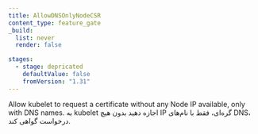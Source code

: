 ```yaml
---
title: AllowDNSOnlyNodeCSR
content_type: feature_gate
_build:
  list: never
  render: false

stages:
  - stage: depricated
    defaultValue: false
    fromVersion: "1.31"
---
```

Allow kubelet to request a certificate without any Node IP available, only with DNS names.
به kubelet اجازه دهید بدون هیچ IP گره‌ای، فقط با نام‌های DNS، درخواست گواهی کند.

